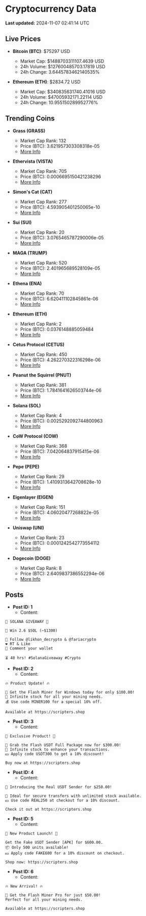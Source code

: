 # Cryptocurrency Data

**Last updated:** 2024-11-07 02:41:14 UTC

## Live Prices
- **Bitcoin (BTC)**: $75297 USD
  - Market Cap: $1488703311107.4639 USD
  - 24h Volume: $127600485703.17819 USD
  - 24h Change: 3.6445783462140535%

- **Ethereum (ETH)**: $2834.72 USD
  - Market Cap: $340835631740.41016 USD
  - 24h Volume: $47005932171.22114 USD
  - 24h Change: 10.955150289952776%

## Trending Coins
- **Grass (GRASS)**
  - Market Cap Rank: 132
  - Price (BTC): 3.621957303308318e-05
  - [More Info](https://www.coingecko.com/en/coins/grass)

- **Ethervista (VISTA)**
  - Market Cap Rank: 705
  - Price (BTC): 0.0006695150421238296
  - [More Info](https://www.coingecko.com/en/coins/ethervista)

- **Simon's Cat (CAT)**
  - Market Cap Rank: 277
  - Price (BTC): 4.593905401250065e-10
  - [More Info](https://www.coingecko.com/en/coins/simons-cat)

- **Sui (SUI)**
  - Market Cap Rank: 20
  - Price (BTC): 3.0765465787290006e-05
  - [More Info](https://www.coingecko.com/en/coins/sui)

- **MAGA (TRUMP)**
  - Market Cap Rank: 520
  - Price (BTC): 2.401965689528109e-05
  - [More Info](https://www.coingecko.com/en/coins/maga)

- **Ethena (ENA)**
  - Market Cap Rank: 70
  - Price (BTC): 6.620411102845861e-06
  - [More Info](https://www.coingecko.com/en/coins/ethena)

- **Ethereum (ETH)**
  - Market Cap Rank: 2
  - Price (BTC): 0.0376148885059484
  - [More Info](https://www.coingecko.com/en/coins/ethereum)

- **Cetus Protocol (CETUS)**
  - Market Cap Rank: 450
  - Price (BTC): 4.262270322316298e-06
  - [More Info](https://www.coingecko.com/en/coins/cetus-protocol)

- **Peanut the Squirrel (PNUT)**
  - Market Cap Rank: 381
  - Price (BTC): 1.7841641626503744e-06
  - [More Info](https://www.coingecko.com/en/coins/peanut-the-squirrel)

- **Solana (SOL)**
  - Market Cap Rank: 4
  - Price (BTC): 0.0025292092744800963
  - [More Info](https://www.coingecko.com/en/coins/solana)

- **CoW Protocol (COW)**
  - Market Cap Rank: 368
  - Price (BTC): 7.042064837915415e-06
  - [More Info](https://www.coingecko.com/en/coins/cow-protocol)

- **Pepe (PEPE)**
  - Market Cap Rank: 29
  - Price (BTC): 1.4109313642708628e-10
  - [More Info](https://www.coingecko.com/en/coins/pepe)

- **Eigenlayer (EIGEN)**
  - Market Cap Rank: 151
  - Price (BTC): 4.06020477268822e-05
  - [More Info](https://www.coingecko.com/en/coins/eigenlayer)

- **Uniswap (UNI)**
  - Market Cap Rank: 23
  - Price (BTC): 0.0001242542773554112
  - [More Info](https://www.coingecko.com/en/coins/uniswap)

- **Dogecoin (DOGE)**
  - Market Cap Rank: 8
  - Price (BTC): 2.6409837386552294e-06
  - [More Info](https://www.coingecko.com/en/coins/dogecoin)

## Posts
- **Post ID: 1**
  - Content:
```
🚀 SOLANA GIVEAWAY 🚀

🎁 Win 2.6 $SOL (~$1300)

🤝 Follow @likhon_decrypto & @fariacrypto
❤️ RT & Like
💬 Comment your wallet

⏳ 48 hrs! #SolanaGiveaway #Crypto
```

- **Post ID: 2**
  - Content:
```
🔥 Product Update! 🔥

🚀 Get the Flash Miner for Windows today for only $100.00!
🔋 Infinite stock for all your mining needs.
💰 Use code MINER100 for a special 10% off.

Available at https://scripters.shop
```

- **Post ID: 3**
  - Content:
```
🎁 Exclusive Product! 🎁

💸 Grab the Flash USDT Full Package now for $300.00!
🎉 Infinite stock to enhance your transactions.
💵 Apply code USDT300 to get a 10% discount!

Buy now at https://scripters.shop
```

- **Post ID: 4**
  - Content:
```
💎 Introducing the Real USDT Sender for $250.00!

💼 Ideal for secure transfers with unlimited stock available.
💵 Use code REAL250 at checkout for a 10% discount.

Check it out at https://scripters.shop
```

- **Post ID: 5**
  - Content:
```
🚀 New Product Launch! 🚀

Get the Fake USDT Sender [APK] for $600.00.
📦 Only 500 units available!
💵 Apply code FAKE600 for a 10% discount on checkout.

Shop now: https://scripters.shop
```

- **Post ID: 6**
  - Content:
```
🔥 New Arrival! 🔥

💸 Get the Flash Miner Pro for just $50.00!
Perfect for all your mining needs.

Available at https://scripters.shop
```

